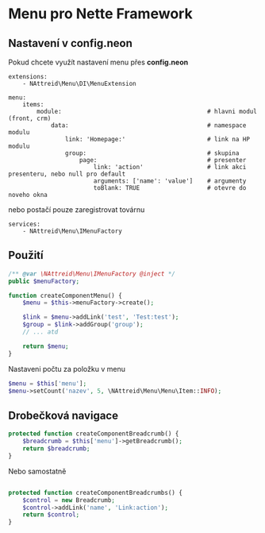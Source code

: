 # Menu pro Nette Framework

## Nastavení v **config.neon**
Pokud chcete využít nastavení menu přes **config.neon**
```neon
extensions:
    - NAttreid\Menu\DI\MenuExtension

menu:
    items:
        module:                                         # hlavni modul (front, crm)
            data:                                       # namespace modulu
                link: 'Homepage:'                       # link na HP modulu
                group:                                  # skupina
                    page:                               # presenter
                        link: 'action'                  # link akci presenteru, nebo null pro default
                        arguments: ['name': 'value']    # argumenty
                        toBlank: TRUE                   # otevre do noveho okna
```

nebo postačí pouze zaregistrovat továrnu

```neon
services:
    - NAttreid\Menu\IMenuFactory
```

## Použití
```php
/** @var \NAttreid\Menu\IMenuFactory @inject */
public $menuFactory;

function createComponentMenu() {
    $menu = $this->menuFactory->create();

    $link = $menu->addLink('test', 'Test:test');
    $group = $link->addGroup('group');
    // ... atd 

    return $menu;
}
```

Nastaveni počtu za položku v menu
```php
$menu = $this['menu'];
$menu->setCount('nazev', 5, \NAttreid\Menu\Menu\Item::INFO);
```

## Drobečková navigace
```php
protected function createComponentBreadcrumb() {
    $breadcrumb = $this['menu']->getBreadcrumb();
    return $breadcrumb;
}
```

Nebo samostatně
```php

protected function createComponentBreadcrumbs() {
    $control = new Breadcrumb;
    $control->addLink('name', 'Link:action');
    return $control;
}
```